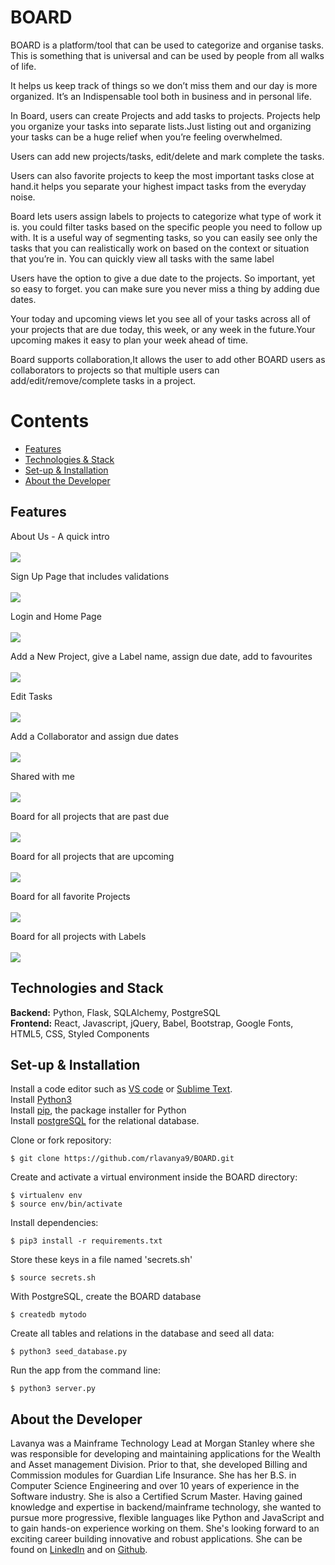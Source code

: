 # BOARD 
BOARD is a platform/tool that can be used to categorize and organise tasks. 
This is something that is universal and can be used by people from all walks of life.
 
It helps us keep track of things so we don’t miss them and our day is more organized.
It’s an Indispensable tool both in business and in personal life.
 
In Board, users can create Projects and add tasks to projects. Projects help you organize your tasks into separate lists.Just listing out and organizing your tasks can be a huge relief when you’re feeling overwhelmed.

Users can add new projects/tasks, edit/delete and mark complete the tasks.

Users can also favorite projects to keep the most important tasks close at hand.it helps you separate your highest impact tasks from the everyday noise.

Board lets users assign labels to projects to categorize what type of work it is.
you could filter tasks based on the specific people you need to follow up with. It is a useful way of segmenting tasks, so you can easily see only the tasks that you can realistically work on based on the context or situation that you’re in. You can quickly view all tasks with the same label 

Users have the option to give a due date to the projects. So important, yet so easy to forget. you can make sure you never miss a thing by adding due dates.

Your today and upcoming views let you see all of your tasks across all of your projects that are due today, this week, or any week in the future.Your upcoming makes it easy to plan your week ahead of time.

Board supports collaboration,It allows the user to add other BOARD users  as collaborators to projects so that multiple users can add/edit/remove/complete tasks in a project.
<br>

# Contents
* [Features](#features)
* [Technologies & Stack](#techstack)
* [Set-up & Installation](#installation)
* [About the Developer](#aboutme)

## <a name="features"></a> Features

About Us - A quick intro
<br>
<br>
![](gifs/aboutus.gif)
<br>

Sign Up Page that includes validations
<br>
<br>
![](gifs/signup.gif)
<br>

Login and Home Page
<br>
<br>
![](gifs/login_n_home.gif)
<br>

Add a New Project, give a Label name, assign due date, add to favourites
<br>
<br>
![](gifs/add_project.gif)
<br>

Edit Tasks
<br>
<br>
![](gifs/edit_tasks.gif)
<br>

Add a Collaborator and assign due dates
<br>
<br>
![](gifs/add_collab.gif)
<br>

Shared with me
<br>
<br>
![](gifs/shared_with_me.gif)
<br>

Board for all projects that are past due
<br>
<br>
![](gifs/past_due.jpeg)
<br>

Board for all projects that are upcoming
<br>
<br>
![](gifs/upcoming.jpeg)
<br>

Board for all favorite Projects
<br>
<br>
![](gifs/Favorite.jpeg)
<br>

Board for all projects with Labels
<br>
<br>
![](gifs/Label.jpeg)
<br>

## <a name="techstack"></a> Technologies and Stack
**Backend:**
Python, Flask, SQLAlchemy, PostgreSQL <br>
**Frontend:**
React, Javascript, jQuery, Babel, Bootstrap, Google Fonts, HTML5, CSS, Styled Components <br>

## <a name="installation"></a> Set-up & Installation
Install a code editor such as [VS code](https://code.visualstudio.com/download) or [Sublime Text](https://www.sublimetext.com/).<br>
Install [Python3](https://www.python.org/downloads/mac-osx/)<br>
Install [pip](https://pip.pypa.io/en/stable/installing/), the package installer for Python <br>
Install [postgreSQL](https://www.postgresql.org/) for the relational database.<br>


Clone or fork repository:
```
$ git clone https://github.com/rlavanya9/BOARD.git
```
Create and activate a virtual environment inside the BOARD directory:
```
$ virtualenv env
$ source env/bin/activate
```
Install dependencies:
```
$ pip3 install -r requirements.txt
```
Store these keys in a file named 'secrets.sh' <br> 
```
$ source secrets.sh
```
With PostgreSQL, create the BOARD database
```
$ createdb mytodo
```
Create all tables and relations in the database and seed all data:
```
$ python3 seed_database.py
```
Run the app from the command line:
```
$ python3 server.py
```

## <a name="aboutme"></a> About the Developer

Lavanya was a Mainframe Technology Lead at Morgan Stanley where she was responsible for developing and maintaining applications for the Wealth and Asset management Division. Prior to that, she developed Billing and Commission modules for Guardian Life Insurance.  She has her B.S. in Computer Science Engineering and over 10 years of experience in the Software industry. She is also a Certified Scrum Master. Having gained knowledge and expertise in backend/mainframe technology, she wanted to pursue more progressive, flexible languages like Python and JavaScript and to gain hands-on experience working on them. She's looking forward to an exciting career building innovative and robust applications. She can be found on [LinkedIn](https://www.linkedin.com/in/lavanya-rangaswamy/) and on [Github](https://github.com/rlavanya9).